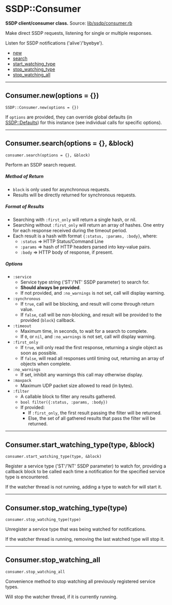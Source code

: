 # SSDP::Consumer #
**SSDP client/consumer class.**
Source: [lib/ssdp/consumer.rb](https://github.com/daumiller/ssdp/blob/master/lib/ssdp/consumer.rb)

Make direct SSDP requests, listening for single or multiple responses.

Listen for SSDP notifications ('alive'/'byebye').

* [new](#ssdp-consumer-new)
* [search](#ssdp-consumer-search)
* [start_watching_type](#ssdp-consumer-start_watching_type)
* [stop_watching_type](#ssdp-consumer-stop_watching_type)
* [stop_watching_all](#ssdp-consumer-stop_watching_all)

<hr>

## <a name="ssdp-consumer-new"></a>Consumer.new(options = {}) ##
`SSDP::Consumer.new(options = {})`

If `options` are provided, they can override global defaults (in [SSDP::Defaults](ssdp.md)) for this instance (see individual calls for specific options).

<hr>

## <a name="ssdp-consumer-search"></a>Consumer.search(options = {}, &block) ##
`consumer.search(options = {}, &block)`

Perform an SSDP search request.

##### Method of Return #####
* `block` is only used for asynchronous requests.
* Results will be directly returned for synchronous requests.

##### Format of Results #####
* Searching with `:first_only` will return a single hash, or nil.
* Searching without `:first_only` will return an array of hashes. One entry for each response received during the timeout period.
* Each result is a hash with format `{:status, :params, :body}`, where:
  * `:status` => HTTP Status/Command Line
  * `:params` => hash of HTTP headers parsed into key-value pairs.
  * `:body`   => HTTP body of response, if present.

##### Options #####
* `:service`
  * Service type string ('ST'/'NT' SSDP parameter) to search for.
  * **Should always be provided**.
  * If not provided, and `:no_warnings` is not set, call will display warning.
* `:synchronous`
  * If `true`, call will be blocking, and result will come through return value.
  * If `false`, call will be non-blocking, and result will be provided to the provided (`block`) callback.
* `:timeout`
  * Maximum time, in seconds, to wait for a search to complete.
  * If `0`, or `nil`, and `:no_warnings` is not set, call will display warning.
* `:first_only`
  * If `true`, will only read the first response, returning a single object as soon as possible.
  * If `false`, will read all responses until timing out, returning an array of objects when complete.
* `:no_warnings`
  * If set, inhibit any warnings this call may otherwise display.
* `:maxpack`
  * Maximum UDP packet size allowed to read (in bytes).
* `:filter`
  * A callable block to filter any results gathered.
  * `bool filter({:status, :params, :body})`
  * If provided:
    * If `:first_only`, the first result passing the filter will be returned.
    * Else, the set of all gathered results that pass the filter will be returned.

<hr>

## <a name="ssdp-consumer-start_watching_type"></a>Consumer.start_watching_type(type, &block) ##
`consumer.start_watching_type(type, &block)`

Register a service type ('ST'/'NT' SSDP parameter) to watch for, providing a callback block to be called each time a notification for the specified service type is encountered.

If the watcher thread is not running, adding a type to watch for will start it.

<hr>

## <a name="ssdp-consumer-stop_watching_type"></a>Consumer.stop_watching_type(type) ##
`consumer.stop_watching_type(type)`

Unregister a service type that was being watched for notifications.

If the watcher thread is running, removing the last watched type will stop it.

<hr>

## <a name="ssdp-consumer-stop_watching_all"></a>Consumer.stop_watching_all ##
`consumer.stop_watching_all`

Convenience method to stop watching all previously registered service types.

Will stop the watcher thread, if it is currently running.
